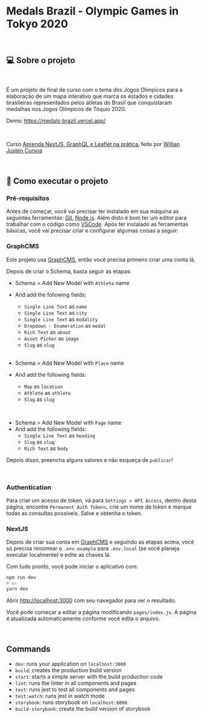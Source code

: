 # Medals Brazil - Olympic Games in Tokyo 2020

<br>

## 💻 Sobre o projeto

<br>

É um projeto de final de curso com o tema dos Jogos Olimpicos para a elaboração de um mapa interativo que marca os estados e cidades brasileiras representados pelos atletas do Brasil que conquistaram medalhas nos Jogos Olímpicos de Tóquio 2020.

Demo: https://medals-brazil.vercel.app/

<br>

Curso [Aprenda NextJS, GraphQL e Leaflet na prática](https://www.udemy.com/course/aprenda-nextjs-na-pratica), feito por [Willian Justen Cursos](https://willianjusten.com.br/cursos)

<br>

## 🚀 Como executar o projeto


### Pré-requisitos

Antes de começar, você vai precisar ter instalado em sua máquina as seguintes ferramentas:
[Git](https://git-scm.com), [Node.js](https://nodejs.org/en/).
Além disto é bom ter um editor para trabalhar com o código como [VSCode](https://code.visualstudio.com/). Após ter instalado as ferramentas básicas, você vai precisar criar e configurar algumas coisas a seguir:



### GraphCMS

Este projeto usa [GraphCMS](https://graphcms.com/), então você precisa primeiro criar uma conta lá.

Depois de criar o Schema, basta seguir as etapas:

- Schema > Add New Model with `Athlete` name
- And add the following fields:
  - `Single Line Text` as `name`
  - `Single Line Text` as `city`
  - `Single Line Text` as `modality`
  - `Dropdown - Enumeration` as `medal`
  - `Rich Text` as `about`
  - `Asset Picker` as `image`
  - `Slug` as `slug`

  <br>

- Schema > Add New Model with `Place` name
- And add the following fields:
  - `Map` as `location`
  - `Athlete` as `athlete`
  - `Slug` as `slug`

<br>

- Schema > Add New Model with `Page` name
- And add the following fields:
  - `Single Line Text` as `heading`
  - `Slug` as `slug`
  - `Rich Text` as `body`

Depois disso, preencha alguns valores e não esqueça de `publicar`!

<br>

### Authentication


Para criar um acesso de token, vá para `Settings > API Access`, dentro desta página, encontre `Permanent Auth Tokens`, crie um nome de token e marque todas as consultas possíveis. Salve e obtenha o token.


### NextJS


Depois de criar sua conta em [GraphCMS](https://graphcms.com/) e seguindo as etapas acima, você só precisa renomear
o `.env.example` para `.env.local` (se você planeja executar localmente) e edite as chaves lá.

Com tudo pronto, você pode iniciar o aplicativo com:

```bash
npm run dev
# or
yarn dev
```

Abrir [http://localhost:3000](http://localhost:3000) com seu navegador para ver o resultado.

Você pode começar a editar a página modificando `pages/index.js`. A página é atualizada automaticamente conforme você edita o arquivo.

<br>

## Commands

- `dev`: runs your application on `localhost:3000`
- `build`: creates the production build version
- `start`: starts a simple server with the build production code
- `lint`: runs the linter in all components and pages
- `test`: runs jest to test all components and pages
- `test:watch`: runs jest in watch mode
- `storybook`: runs storybook on `localhost:6006`
- `build-storybook`: create the build version of storybook
